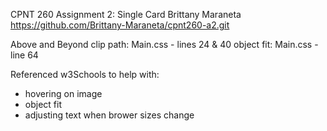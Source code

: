 CPNT 260 
Assignment 2: Single Card 
Brittany Maraneta
https://github.com/Brittany-Maraneta/cpnt260-a2.git

Above and Beyond
clip path: Main.css - lines 24 & 40
object fit: Main.css - line 64

Referenced w3Schools to help with:
- hovering on image
- object fit
- adjusting text when brower sizes change
